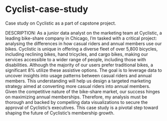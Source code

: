 # Cyclist-case-study
Case study on Cyclistic as a part of capstone project.

DESCRIPTION:
As a junior data analyst on the marketing team at Cyclistic, a leading bike-share company in Chicago, I’m tasked with a critical project: analysing the differences in how casual riders and annual members use our bikes. Cyclistic is unique in offering a diverse fleet of over 5,800 bicycles, including reclining bikes, hand tricycles, and cargo bikes, making our services accessible to a wider range of people, including those with disabilities. Although the majority of our users prefer traditional bikes, a significant 8% utilize these assistive options.
The goal is to leverage data to uncover insights into usage patterns between casual riders and annual members. This understanding will help us design a targeted marketing strategy aimed at converting more casual riders into annual members. Given the competitive nature of the bike-share market, our success hinges on maximizing annual memberships. Therefore, my analysis must be thorough and backed by compelling data visualizations to secure the approval of Cyclistic’s executives. This case study is a pivotal step toward shaping the future of Cyclistic’s membership growth.

